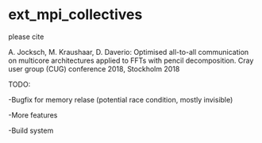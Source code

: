 # ext_mpi_collectives

please cite

A. Jocksch, M. Kraushaar, D. Daverio: Optimised all-to-all communication on multicore architectures applied to FFTs with pencil decomposition. Cray user group (CUG) conference 2018, Stockholm 2018

TODO:

 -Bugfix for memory relase (potential race condition, mostly invisible)
 
 -More features
 
 -Build system

